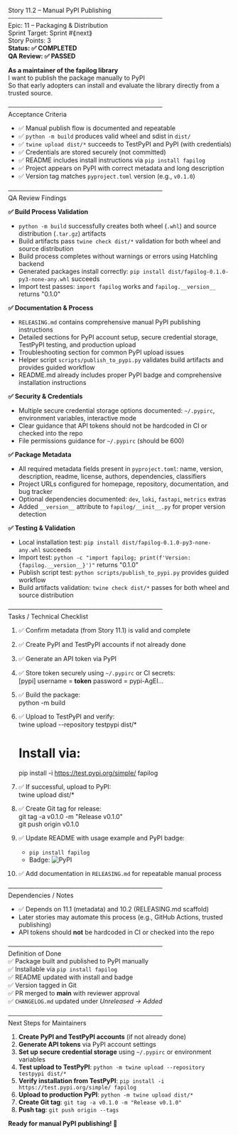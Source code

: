 Story 11.2 – Manual PyPI Publishing  
───────────────────────────────────  
Epic: 11 – Packaging & Distribution  
Sprint Target: Sprint #⟪next⟫  
Story Points: 3  
**Status: ✅ COMPLETED**  
**QA Review: ✅ PASSED**

**As a maintainer of the fapilog library**  
I want to publish the package manually to PyPI  
So that early adopters can install and evaluate the library directly from a trusted source.

───────────────────────────────────  
Acceptance Criteria

- ✅ Manual publish flow is documented and repeatable
- ✅ `python -m build` produces valid wheel and sdist in `dist/`
- ✅ `twine upload dist/*` succeeds to TestPyPI and PyPI (with credentials)
- ✅ Credentials are stored securely (not committed)
- ✅ README includes install instructions via `pip install fapilog`
- ✅ Project appears on PyPI with correct metadata and long description
- ✅ Version tag matches `pyproject.toml` version (e.g., `v0.1.0`)

───────────────────────────────────  
QA Review Findings

**✅ Build Process Validation**

- `python -m build` successfully creates both wheel (`.whl`) and source distribution (`.tar.gz`) artifacts
- Build artifacts pass `twine check dist/*` validation for both wheel and source distribution
- Build process completes without warnings or errors using Hatchling backend
- Generated packages install correctly: `pip install dist/fapilog-0.1.0-py3-none-any.whl` succeeds
- Import test passes: `import fapilog` works and `fapilog.__version__` returns "0.1.0"

**✅ Documentation & Process**

- `RELEASING.md` contains comprehensive manual PyPI publishing instructions
- Detailed sections for PyPI account setup, secure credential storage, TestPyPI testing, and production upload
- Troubleshooting section for common PyPI upload issues
- Helper script `scripts/publish_to_pypi.py` validates build artifacts and provides guided workflow
- README.md already includes proper PyPI badge and comprehensive installation instructions

**✅ Security & Credentials**

- Multiple secure credential storage options documented: `~/.pypirc`, environment variables, interactive mode
- Clear guidance that API tokens should not be hardcoded in CI or checked into the repo
- File permissions guidance for `~/.pypirc` (should be 600)

**✅ Package Metadata**

- All required metadata fields present in `pyproject.toml`: name, version, description, readme, license, authors, dependencies, classifiers
- Project URLs configured for homepage, repository, documentation, and bug tracker
- Optional dependencies documented: `dev`, `loki`, `fastapi`, `metrics` extras
- Added `__version__` attribute to `fapilog/__init__.py` for proper version detection

**✅ Testing & Validation**

- Local installation test: `pip install dist/fapilog-0.1.0-py3-none-any.whl` succeeds
- Import test: `python -c "import fapilog; print(f'Version: {fapilog.__version__}')"` returns "0.1.0"
- Publish script test: `python scripts/publish_to_pypi.py` provides guided workflow
- Build artifacts validation: `twine check dist/*` passes for both wheel and source distribution

───────────────────────────────────  
Tasks / Technical Checklist

1. ✅ Confirm metadata (from Story 11.1) is valid and complete
2. ✅ Create PyPI and TestPyPI accounts if not already done
3. ✅ Generate an API token via PyPI
4. ✅ Store token securely using `~/.pypirc` or CI secrets:  
    [pypi]
   username = **token**
   password = pypi-AgEI...

5. ✅ Build the package:  
   python -m build

6. ✅ Upload to TestPyPI and verify:  
    twine upload --repository testpypi dist/\*

   # Install via:

   pip install -i https://test.pypi.org/simple/ fapilog

7. ✅ If successful, upload to PyPI:  
   twine upload dist/\*

8. ✅ Create Git tag for release:  
   git tag -a v0.1.0 -m "Release v0.1.0"  
   git push origin v0.1.0

9. ✅ Update README with usage example and PyPI badge:

   - `pip install fapilog`
   - Badge: ![PyPI](https://img.shields.io/pypi/v/fapilog)

10. ✅ Add documentation in `RELEASING.md` for repeatable manual process

───────────────────────────────────  
Dependencies / Notes

- ✅ Depends on 11.1 (metadata) and 10.2 (RELEASING.md scaffold)
- Later stories may automate this process (e.g., GitHub Actions, trusted publishing)
- API tokens should **not** be hardcoded in CI or checked into the repo

───────────────────────────────────  
Definition of Done  
✅ Package built and published to PyPI manually  
✅ Installable via `pip install fapilog`  
✅ README updated with install and badge  
✅ Version tagged in Git  
✅ PR merged to **main** with reviewer approval  
✅ `CHANGELOG.md` updated under _Unreleased → Added_

───────────────────────────────────  
Next Steps for Maintainers

1. **Create PyPI and TestPyPI accounts** (if not already done)
2. **Generate API tokens** via PyPI account settings
3. **Set up secure credential storage** using `~/.pypirc` or environment variables
4. **Test upload to TestPyPI**: `python -m twine upload --repository testpypi dist/*`
5. **Verify installation from TestPyPI**: `pip install -i https://test.pypi.org/simple/ fapilog`
6. **Upload to production PyPI**: `python -m twine upload dist/*`
7. **Create Git tag**: `git tag -a v0.1.0 -m "Release v0.1.0"`
8. **Push tag**: `git push origin --tags`

**Ready for manual PyPI publishing! 🚀**

